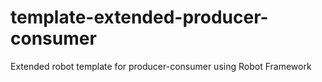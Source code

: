 # template-extended-producer-consumer
Extended robot template for producer-consumer using Robot Framework

